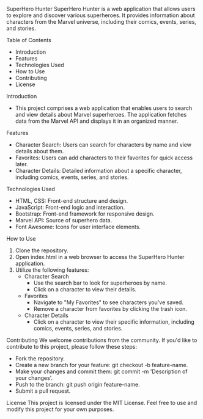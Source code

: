 SuperHero Hunter
SuperHero Hunter is a web application that allows users to explore and discover various superheroes. It provides information about characters from the Marvel universe, including their comics, events, series, and stories.

Table of Contents
- Introduction
- Features
- Technologies Used
- How to Use
- Contributing
- License

Introduction
- This project comprises a web application that enables users to search and view details about Marvel superheroes. The application fetches data from the Marvel API and displays it in an organized manner.

Features
- Character Search: Users can search for characters by name and view details about them.
- Favorites: Users can add characters to their favorites for quick access later.
- Character Details: Detailed information about a specific character, including comics, events, series, and stories.
 
Technologies Used
- HTML, CSS: Front-end structure and design.
- JavaScript: Front-end logic and interaction.
- Bootstrap: Front-end framework for responsive design.
- Marvel API: Source of superhero data.
- Font Awesome: Icons for user interface elements.

How to Use
1. Clone the repository.
2. Open index.html in a web browser to access the SuperHero Hunter application.
3. Utilize the following features:
   - Character Search
     - Use the search bar to look for superheroes by name.
     - Click on a character to view their details.
   - Favorites
     - Navigate to "My Favorites" to see characters you've saved.
     - Remove a character from favorites by clicking the trash icon.
   - Character Details
     - Click on a character to view their specific information, including comics, events, series, and stories.
    
Contributing
We welcome contributions from the community. If you'd like to contribute to this project, please follow these steps:
- Fork the repository.
- Create a new branch for your feature: git checkout -b feature-name.
- Make your changes and commit them: git commit -m 'Description of your changes'.
- Push to the branch: git push origin feature-name.
- Submit a pull request.

License
This project is licensed under the MIT License. Feel free to use and modify this project for your own purposes.
